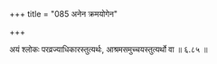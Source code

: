 +++
title = "085 अनेन क्रमयोगेन"

+++

अयं श्लोकः परव्रज्याधिकारस्तुत्यर्थः, आश्रमसमुच्चयस्तुत्यर्थो वा ॥ ६.८५ ॥